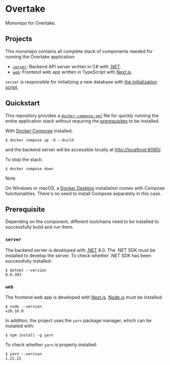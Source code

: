 # Overtake

Monorepo for Overtake.

## Projects

This monorepo contains all complete stack of components needed for running the Overtake application:

- [`server`](./server): Backend API server written in C# with [.NET](https://dotnet.microsoft.com/).
- [`web`](./web): Frontend web app written in TypeScript with [Next.js](https://nextjs.org/).

`server` is responsible for initializing a new database with [the initialization script](./server/Resources/Initialize.sql).

## Quickstart

This repository provides a [`docker-compose.yml`](./docker-compose.yml) file for quickly running the entire application stack without requiring the [prerequisites](#prerequisite) to be installed.

With [Docker Compose](https://docs.docker.com/compose/) installed:

```console
$ docker compose up -d --build
```

and the backend server will be accessible locally at [http://localhost:8080/](http://localhost:8080/).

To stop the stack:

```console
$ docker compose down
```

> [!NOTE]
>
> On Windows or macOS, a [Docker Desktop](https://docs.docker.com/desktop/) installation comes with Compose functionalities. There's no need to install Compose separately in this case.

## Prerequisite

Depending on the component, different toolchains need to be installed to successfully build and run them.

### `server`

The backend server is developed with [.NET](https://dotnet.microsoft.com/) 8.0. The .NET SDK must be installed to develop the server. To check whether .NET SDK has been successfully installed:

```console
$ dotnet --version
8.0.303
```

### `web`

The frontend web app is developed with [Next.js](https://nextjs.org/). [Node.js](https://nodejs.org/) must be installed:

```console
$ node --version
v20.16.0
```

In addition, the project uses the `yarn` package manager, which can be installed with:

```console
$ npm install -g yarn
```

To check whether `yarn` is properly installed:

```console
$ yarn --version
1.22.22
```

